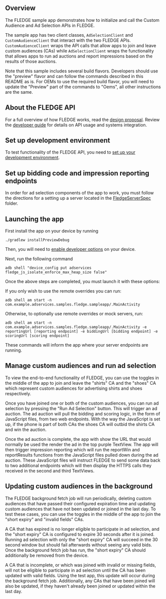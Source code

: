 ## Overview

The FLEDGE sample app demonstrates how to initialize and call the Custom Audience 
and Ad Selection APIs in FLEDGE.

The sample app has two client classes, `AdSelectionClient` and
`CustomAudienceClient` that interact with the two FLEDGE APIs. `CustomAudienceClient`
wraps the API calls that allow apps to join and leave custom audiences (CAs) while
`AdSelectionClient` wraps the functionality that allows apps to run ad auctions
and report impressions based on the results of those auctions.

Note that this sample includes several build flavors. Developers should use the "preview" flavor
and can follow the commands described in this README as is. For OEMs to use the required build
flavor, you will need to update the "Preview" part of the commands to "Oems", all other instructions
are the same.

## About the FLEDGE API

For a full overview of how FLEDGE works, read the [design proposal]. Review the 
[developer guide] for details on API usage and systems integration.

## Set up development environment

To test functionality of the FLEDGE API, you need to [set up your development
environment].

## Set up bidding code and impression reporting endpoints

In order for ad selection components of the app to work, you must follow the 
directions for a setting up a server located in the [FledgeServerSpec]
folder.

## Launching the app

First install the app on your device by running 
```shell
./gradlew installPreviewDebug
```

Then, you will need to [enable developer
options](https://developer.android.com/studio/debug/dev-options) on your device.

Next, run the following command 
```
adb shell "device_config put adservices fledge_js_isolate_enforce_max_heap_size false"
```

Once the above steps are completed, you must launch it with these options:

If you only wish to use the remote overrides you can run:
```shell
adb shell am start -n com.example.adservices.samples.fledge.sampleapp/.MainActivity
```

Otherwise, to optionally use remote overrides or mock servers, run:
```shell
adb shell am start -n com.example.adservices.samples.fledge.sampleapp/.MainActivity -e reportingUrl [reporting endpoint] -e biddingUrl [bidding endpoint] -e scoringUrl [scoring endpoint]
```
These commands will inform the app where your server endpoints are running.

## Manage custom audiences and run ad selection

To view the end-to-end functionality of FLEDGE, you can use the toggles in the 
middle of the app to join and leave the "shirts" CA and the "shoes" CA which
represent custom audiences for advertising shirts and shoes respectively.

Once you have joined one or both of the custom audiences, you can run ad selection
by pressing the "Run Ad Selection" button. This will trigger an ad auction. The
ad auction will pull the bidding and scoring logic, in the form of JavaScript files,
from two web endpoints. With the way the JavaScript is set up,
if the phone is part of both CAs the shoes CA will outbid the shirts CA and win
the auction.

Once the ad auction is complete, the app with show the URL that would normally
be used the render the ad in the top purple TextView. The app will then trigger
impression reporting which will run the reportWin and reportResults functions from the
JavaScript files pulled down during the ad auction. These JavaScript files will
instruct FLEDGE to send some data back to two additional endpoints
which will then display the HTTPS calls they received in the second and third
TextViews.

## Updating custom audiences in the background

The FLEDGE background fetch job will run periodically, deleting custom audiences
that have passed their configured expiration time and updating custom audiences
that have not been updated or joined in the last day.  To test these cases, you
can use the toggles in the middle of the app to join the "short expiry" and
"invalid fields" CAs.

A CA that has expired is no longer eligible to participate in ad selection, and
the "short expiry" CA is configured to expire 30 seconds after it is joined.
Running ad selection with only the "short expiry" CA will succeed in the 30
second window but should fail afterwards without seeing any valid bids.  Once
the background fetch job has run, the "short expiry" CA should additionally be
removed from the device.

A CA that is incomplete, or which was joined with invalid or missing fields,
will not be eligible to participate in ad selection until the CA has been
updated with valid fields.  Using the test app, this update will occur during
the background fetch job.  Additionally, any CAs that have been joined will also
be updated, if they haven't already been joined or updated within the last day.

[design proposal]: https://developer.android.com/privacy-sandbox/fledge
[set up your development environment]: https://developer.android.com/design-for-safety/privacy-sandbox/setup
[developer guide]: https://developer.android.com/design-for-safety/privacy-sandbox/guides/fledge
[FledgeServerSpec]: ../FledgeServerSpec
